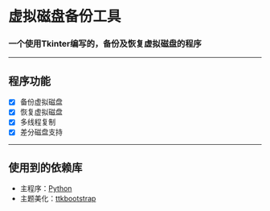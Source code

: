 # 虚拟磁盘备份工具
### 一个使用Tkinter编写的，备份及恢复虚拟磁盘的程序
***
## 程序功能

- [x] 备份虚拟磁盘
- [x] 恢复虚拟磁盘
- [x] 多线程复制
- [x] 差分磁盘支持

***
## 使用到的依赖库
- 主程序：[Python](https://www.python.org/)
- 主题美化：[ttkbootstrap](https://github.com/israel-dryer/ttkbootstrap/)